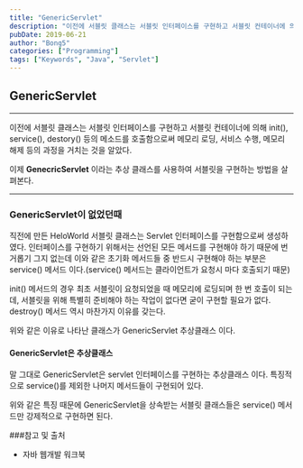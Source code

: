 ```yaml
---
title: "GenericServlet"
description: "이전에 서블릿 클래스는 서블릿 인터페이스를 구현하고 서블릿 컨테이너에 의해 init(), service(), destory() 등의 메소드를 호출함으로써 메모리 로딩, 서비스 수행, 메모리 해제 등의 과정을 거치는 것을 알았다."
pubDate: 2019-06-21
author: "Bong5"
categories: ["Programming"]
tags: ["Keywords", "Java", "Servlet"]
---
```



## GenericServlet

---

이전에 서블릿 클래스는 서블릿 인터페이스를 구현하고 서블릿 컨테이너에 의해 init(), service(), destory() 등의 메소드를 호출함으로써 메모리 로딩, 서비스 수행, 메모리 해제 등의 과정을 거치는 것을 알았다.

이제 __GenecricServlet__ 이라는 추상 클래스를 사용하여 서블릿을 구현하는 방법을 살펴본다.

---

### GenericServlet이 없었던때
직전에 만든 HeloWorld 서블릿 클래스는 Servlet 인터페이스를 구현함으로써 생성하였다. 인터페이스를 구현하기 위해서는 선언된 모든 메서드를 구현해야 하기 때문에 번거롭기 그지 없는데 이와 같은 초기화 메서드들 중 반드시 구현해야 하는 부분은 service() 메서드 이다.(service() 메서드는 클라이언트가 요청시 마다 호출되기 때문)

init() 메서드의 경우 최초 서블릿이 요청되었을 때 메모리에 로딩되며 한 번 호출이 되는데, 서블릿을 위해 특별히 준비해야 하는 작업이 없다면 굳이 구현할 필요가 없다. destroy() 메서드 역시 마찬가지 이유를 갖는다.

위와 같은 이유로 나타난 클래스가 GenericServlet 추상클래스 이다.

#### GenericServlet은 추상클래스
말 그대로 GenericServlet은 servlet 인터페이스를 구현하는 추상클래스 이다. 특징적으로 service()를 제외한 나머지 메서드들이 구현되어 있다.

위와 같은 특징 때문에 GenericServlet을 상속받는 서블릿 클래스들은 service() 메서드만 강제적으로 구현하면 된다.










###참고 및 출처
  - 자바 웹개발 워크북
